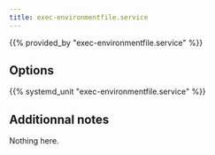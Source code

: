 ```yaml
---
title: exec-environmentfile.service
---
```


{{% provided_by "exec-environmentfile.service" %}}

## Options

{{% systemd_unit "exec-environmentfile.service" %}}

## Additionnal notes

Nothing here.